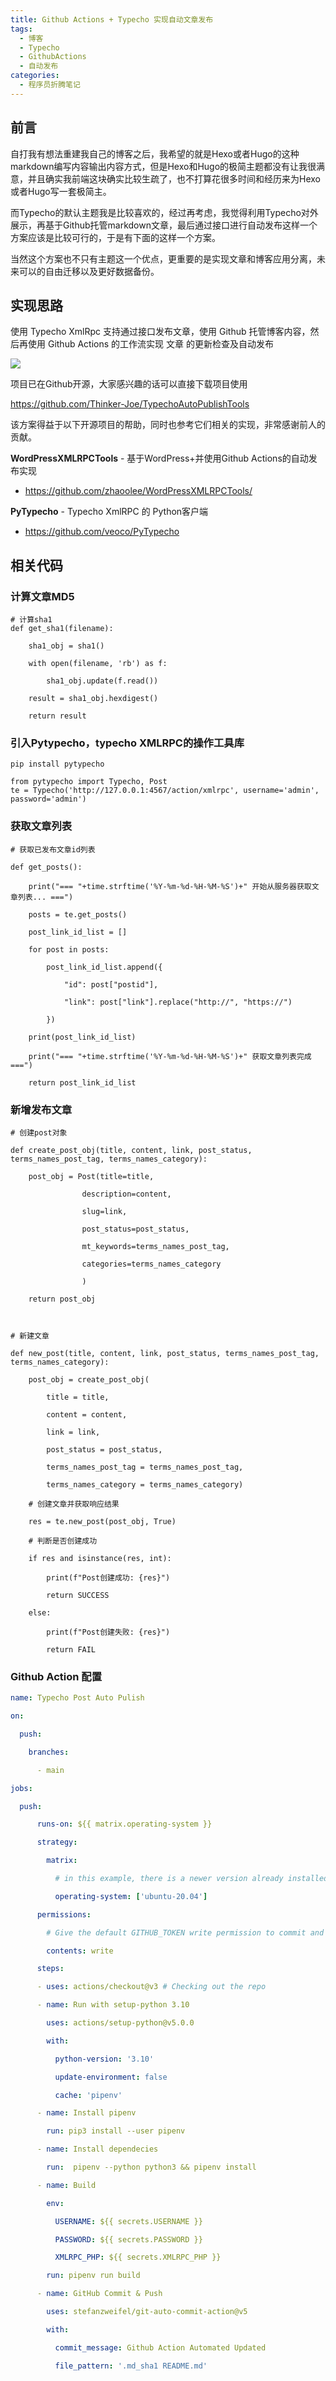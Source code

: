 ```yaml
---
title: Github Actions + Typecho 实现自动文章发布
tags:
  - 博客
  - Typecho
  - GithubActions
  - 自动发布
categories:
  - 程序员折腾笔记
---
```

## 前言

自打我有想法重建我自己的博客之后，我希望的就是Hexo或者Hugo的这种markdown编写内容输出内容方式，但是Hexo和Hugo的极简主题都没有让我很满意，并且确实我前端这块确实比较生疏了，也不打算花很多时间和经历来为Hexo或者Hugo写一套极简主。

而Typecho的默认主题我是比较喜欢的，经过再考虑，我觉得利用Typecho对外展示，再基于Github托管markdown文章，最后通过接口进行自动发布这样一个方案应该是比较可行的，于是有下面的这样一个方案。

当然这个方案也不只有主题这一个优点，更重要的是实现文章和博客应用分离，未来可以的自由迁移以及更好数据备份。

## 实现思路

使用 Typecho XmlRpc 支持通过接口发布文章，使用 Github 托管博客内容，然后再使用 Github Actions 的工作流实现 文章 的更新检查及自动发布

![](https://img.yycdev.com/202403041908220.png)

项目已在Github开源，大家感兴趣的话可以直接下载项目使用

https://github.com/Thinker-Joe/TypechoAutoPublishTools

该方案得益于以下开源项目的帮助，同时也参考它们相关的实现，非常感谢前人的贡献。

**WordPressXMLRPCTools** - 基于WordPress+并使用Github Actions的自动发布实现 
- https://github.com/zhaoolee/WordPressXMLRPCTools/

**PyTypecho** - Typecho XmlRPC 的 Python客户端
- https://github.com/veoco/PyTypecho

## 相关代码

### 计算文章MD5
```
# 计算sha1
def get_sha1(filename):

    sha1_obj = sha1()

    with open(filename, 'rb') as f:

        sha1_obj.update(f.read())

    result = sha1_obj.hexdigest()

    return result
```

### 引入Pytypecho，typecho XMLRPC的操作工具库
```
pip install pytypecho

from pytypecho import Typecho, Post
te = Typecho('http://127.0.0.1:4567/action/xmlrpc', username='admin', password='admin')
```

### 获取文章列表
```
# 获取已发布文章id列表

def get_posts():

    print("=== "+time.strftime('%Y-%m-%d-%H-%M-%S')+" 开始从服务器获取文章列表... ===")

    posts = te.get_posts()

    post_link_id_list = []

    for post in posts:

        post_link_id_list.append({

            "id": post["postid"],

            "link": post["link"].replace("http://", "https://")

        })

    print(post_link_id_list)

    print("=== "+time.strftime('%Y-%m-%d-%H-%M-%S')+" 获取文章列表完成 ===")

    return post_link_id_list
```

### 新增发布文章
```
# 创建post对象

def create_post_obj(title, content, link, post_status, terms_names_post_tag, terms_names_category):

    post_obj = Post(title=title,

                description=content,

                slug=link,

                post_status=post_status,

                mt_keywords=terms_names_post_tag,

                categories=terms_names_category

                )

    return post_obj

  

# 新建文章

def new_post(title, content, link, post_status, terms_names_post_tag, terms_names_category):

    post_obj = create_post_obj(

        title = title,

        content = content,

        link = link,

        post_status = post_status,

        terms_names_post_tag = terms_names_post_tag,

        terms_names_category = terms_names_category)

    # 创建文章并获取响应结果

    res = te.new_post(post_obj, True)

    # 判断是否创建成功

    if res and isinstance(res, int):

        print(f"Post创建成功: {res}")

        return SUCCESS

    else:

        print(f"Post创建失败: {res}")

        return FAIL
```

### Github Action 配置
```yaml
name: Typecho Post Auto Pulish

on:

  push:

    branches:    

      - main

jobs:

  push:

      runs-on: ${{ matrix.operating-system }}

      strategy:

        matrix:

          # in this example, there is a newer version already installed, 3.7.7, so the older version will be downloaded

          operating-system: ['ubuntu-20.04']

      permissions:

        # Give the default GITHUB_TOKEN write permission to commit and push the changed files back to the repository.

        contents: write

      steps:

      - uses: actions/checkout@v3 # Checking out the repo

      - name: Run with setup-python 3.10

        uses: actions/setup-python@v5.0.0

        with:

          python-version: '3.10'

          update-environment: false

          cache: 'pipenv'

      - name: Install pipenv

        run: pip3 install --user pipenv

      - name: Install dependecies

        run:  pipenv --python python3 && pipenv install

      - name: Build

        env:

          USERNAME: ${{ secrets.USERNAME }}

          PASSWORD: ${{ secrets.PASSWORD }}

          XMLRPC_PHP: ${{ secrets.XMLRPC_PHP }}

        run: pipenv run build

      - name: GitHub Commit & Push

        uses: stefanzweifel/git-auto-commit-action@v5

        with:

          commit_message: Github Action Automated Updated

          file_pattern: '.md_sha1 README.md'
```
